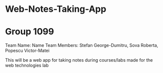 # Web-Notes-Taking-App

# Group 1099
Team Name: Name
Team Members: Stefan George-Dumitru, Sova Roberta, Popescu Victor-Matei

This will be a web app for taking notes during courses/labs made for the web technologies lab 
